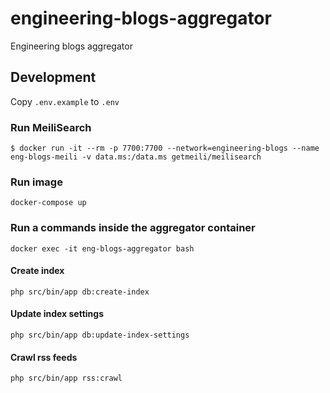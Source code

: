 # engineering-blogs-aggregator
Engineering blogs aggregator

## Development

Copy `.env.example` to `.env`

### Run MeiliSearch
```
$ docker run -it --rm -p 7700:7700 --network=engineering-blogs --name eng-blogs-meili -v data.ms:/data.ms getmeili/meilisearch
```

### Run image
`docker-compose up`

### Run a commands inside the aggregator container
`docker exec -it eng-blogs-aggregator bash`

#### Create index
`php src/bin/app db:create-index`

#### Update index settings
`php src/bin/app db:update-index-settings`

#### Crawl rss feeds
`php src/bin/app rss:crawl`

